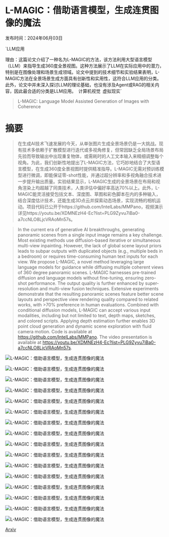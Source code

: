 # L-MAGIC：借助语言模型，生成连贯图像的魔法

发布时间：2024年06月03日

`LLM应用

理由：这篇论文介绍了一种名为L-MAGIC的方法，该方法利用大型语言模型（LLM）来指导生成360度全景视图。这种方法展示了LLM在实际应用中的潜力，特别是在图像处理和场景生成领域。论文中提到的技术细节和实验结果表明，L-MAGIC方法在全景场景生成方面具有创新性和实用性，这符合LLM应用的分类。此外，论文中并未深入探讨LLM的理论基础，也没有涉及Agent或RAG的相关内容，因此最合适的分类是LLM应用。` `计算机视觉` `虚拟现实`

> L-MAGIC: Language Model Assisted Generation of Images with Coherence

# 摘要

> 在生成AI技术飞速发展的今天，从单张图片生成全景场景仍是一大挑战。现有技术多依赖于扩散模型进行迭代或多视角修复，但常因缺乏全局场景布局先验而导致输出中出现重复物体，或需耗时的人工文本输入来精细调整每个视角。为此，我们创新性地提出了L-MAGIC方法，它巧妙地结合了大型语言模型，在生成360度全景视图时提供精准指导。L-MAGIC无需对预训练模型进行微调，即能保证零-shot性能，并通过超分辨率和多视角融合技术进一步提升输出质量。实验结果显示，L-MAGIC生成的全景场景在布局和视角渲染上均超越了同类技术，人类评估中偏好率高达70%以上。此外，L-MAGIC能灵活接受包括文本、深度图、草图和彩色脚本在内的多种输入，结合深度估计技术，还能生成3D点云并探索动态场景，实现流畅的相机运动。项目代码已公开于https://github.com/IntelLabs/MMPano，视频演示详见https://youtu.be/XDMNEzH4-Ec?list=PLG9Zyvu7iBa0-a7ccNLO8LjcVRAoMn57s。

> In the current era of generative AI breakthroughs, generating panoramic scenes from a single input image remains a key challenge. Most existing methods use diffusion-based iterative or simultaneous multi-view inpainting. However, the lack of global scene layout priors leads to subpar outputs with duplicated objects (e.g., multiple beds in a bedroom) or requires time-consuming human text inputs for each view. We propose L-MAGIC, a novel method leveraging large language models for guidance while diffusing multiple coherent views of 360 degree panoramic scenes. L-MAGIC harnesses pre-trained diffusion and language models without fine-tuning, ensuring zero-shot performance. The output quality is further enhanced by super-resolution and multi-view fusion techniques. Extensive experiments demonstrate that the resulting panoramic scenes feature better scene layouts and perspective view rendering quality compared to related works, with >70% preference in human evaluations. Combined with conditional diffusion models, L-MAGIC can accept various input modalities, including but not limited to text, depth maps, sketches, and colored scripts. Applying depth estimation further enables 3D point cloud generation and dynamic scene exploration with fluid camera motion. Code is available at https://github.com/IntelLabs/MMPano. The video presentation is available at https://youtu.be/XDMNEzH4-Ec?list=PLG9Zyvu7iBa0-a7ccNLO8LjcVRAoMn57s.

![L-MAGIC：借助语言模型，生成连贯图像的魔法](../../../paper_images/2406.01843/x1.png)

![L-MAGIC：借助语言模型，生成连贯图像的魔法](../../../paper_images/2406.01843/x2.png)

![L-MAGIC：借助语言模型，生成连贯图像的魔法](../../../paper_images/2406.01843/x3.png)

![L-MAGIC：借助语言模型，生成连贯图像的魔法](../../../paper_images/2406.01843/x4.png)

![L-MAGIC：借助语言模型，生成连贯图像的魔法](../../../paper_images/2406.01843/x5.png)

![L-MAGIC：借助语言模型，生成连贯图像的魔法](../../../paper_images/2406.01843/x6.png)

![L-MAGIC：借助语言模型，生成连贯图像的魔法](../../../paper_images/2406.01843/x7.png)

![L-MAGIC：借助语言模型，生成连贯图像的魔法](../../../paper_images/2406.01843/x8.png)

![L-MAGIC：借助语言模型，生成连贯图像的魔法](../../../paper_images/2406.01843/x9.png)

![L-MAGIC：借助语言模型，生成连贯图像的魔法](../../../paper_images/2406.01843/x10.png)

![L-MAGIC：借助语言模型，生成连贯图像的魔法](../../../paper_images/2406.01843/x11.png)

![L-MAGIC：借助语言模型，生成连贯图像的魔法](../../../paper_images/2406.01843/x12.png)

![L-MAGIC：借助语言模型，生成连贯图像的魔法](../../../paper_images/2406.01843/x13.png)

![L-MAGIC：借助语言模型，生成连贯图像的魔法](../../../paper_images/2406.01843/x14.png)

![L-MAGIC：借助语言模型，生成连贯图像的魔法](../../../paper_images/2406.01843/x15.png)

![L-MAGIC：借助语言模型，生成连贯图像的魔法](../../../paper_images/2406.01843/x17.png)

[Arxiv](https://arxiv.org/abs/2406.01843)